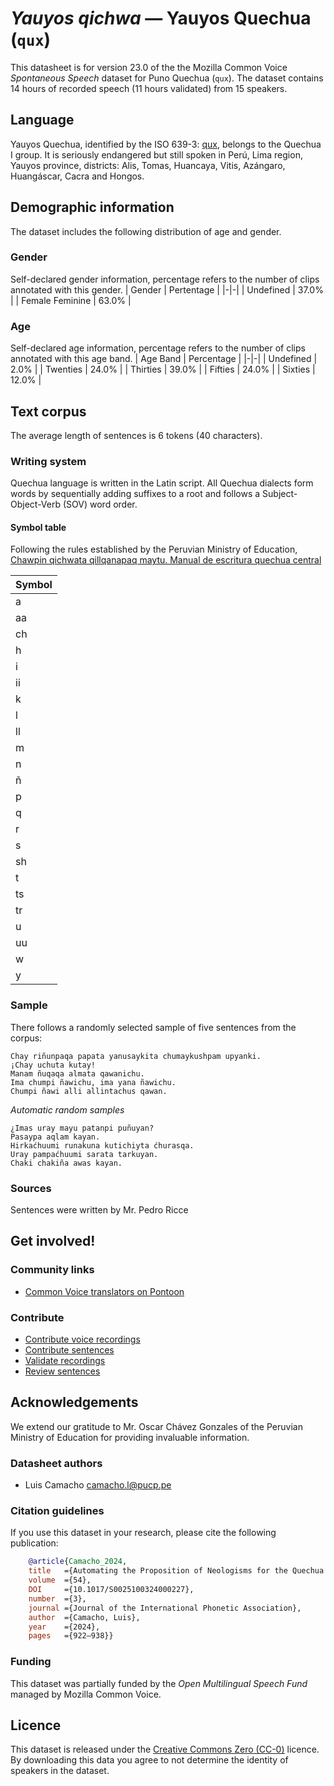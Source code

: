 # *Yauyos qichwa* &mdash; Yauyos Quechua (`qux`)
This datasheet is for version 23.0 of the the Mozilla Common Voice *Spontaneous Speech* dataset 
for Puno Quechua (`qux`). The dataset contains 14 hours of recorded
speech (11 hours validated) from 15 speakers.

## Language
Yauyos Quechua, identified by the ISO 639-3: [qux](https://iso639-3.sil.org/code/qux), belongs to the Quechua I group. It is seriously endangered but still spoken in Perú, Lima region, Yauyos province, districts: Alis, Tomas, Huancaya, Vitis, Azángaro, Huangáscar, Cacra and Hongos.
<!-- {{LANGUAGE_DESCRIPTION}} -->
<!-- Provide a brief (1-2 paragraph) description of your language -->

## Demographic information
The dataset includes the following distribution of age and gender.
<!-- You can get a lot of the information in this section from https://analyzer.cv-toolbox.web.tr/browse -->

### Gender
Self-declared gender information, percentage refers to the number of clips annotated with this gender.
| Gender | Pertentage |
|-|-|
| Undefined | 37.0% |
| Female Feminine | 63.0% |
<!-- {{GENDER_TABLE}} -->
<!-- @ AUTOMATICALLY GENERATED @ -->
<!-- | Gender | Frequency |
|--------|-----------|
| male, masculine | ? |
| undeclared | ? |
| female, feminine | ? | -->

### Age
Self-declared age information, percentage refers to the number of clips annotated with this age band.
| Age Band | Percentage |
|-|-|
| Undefined | 2.0% |
| Twenties | 24.0% |
| Thirties | 39.0% |
| Fifties | 24.0% |
| Sixties | 12.0% |
<!-- {{AGE_TABLE}} -->
<!-- @ AUTOMATICALLY GENERATED @ -->
<!-- | Age band | Frequency |
|----------|-----------|
| teens | ? |
| twenties | ? |
| thirties | ? |
| fourties | ? |
| fifties | ? |
   ...if other age ranges are present in your data, add rows... -->

## Text corpus
The average length of sentences is 6 tokens (40 characters).

### Writing system
Quechua language is written in the Latin script. All Quechua dialects form words by sequentially adding suffixes to a root and follows a Subject-Object-Verb (SOV) word order.
<!-- {{WRITING_SYSTEM_DESCRIPTION}} -->
<!-- @ OPTIONAL @ -->
<!-- A description of the writing system (or writing systems) used in the text corpus -->

#### Symbol table
Following the rules established by the Peruvian Ministry of Education, [Chawpin qichwata qillqanapaq maytu. Manual de escritura quechua central](https://repositorio.minedu.gob.pe/handle/20.500.12799/8170)



|Symbol|
|---|
| a | 
| aa | 
| ch | 
| h | 
| i | 
| ii | 
| k | 
| l | 
| ll | 
| m | 
| n | 
| ñ | 
| p | 
| q | 
| r | 
| s | 
| sh | 
| t | 
| ts | 
| tr | 
| u | 
| uu | 
| w | 
| y |
<!-- {{ALPHABET_TABLE}} -->
<!-- @ OPTIONAL @ -->
<!-- If the writing system is alphabetic, you can include the valid alphabet here -->

### Sample
There follows a randomly selected sample of five sentences from the corpus:
```
Chay riñunpaqa papata yanusaykita chumaykushpam upyanki.
¡Chay uchuta kutay!
Manam ñuqaqa almata qawanichu.
Ima chumpi ñawichu, ima yana ñawichu.
Chumpi ñawi alli allintachus qawan.
```

*Automatic random samples*

```
¿Imas uray mayu patanpi puñuyan?
Pasaypa aqlam kayan.
Hirkaćhuumi runakuna kutichiyta ćhurasqa.
Uray pampaćhuumi sarata tarkuyan.
Chaki chakiña awas kayan.
```

### Sources
Sentences were written by Mr. Pedro Ricce

## Get involved!

### Community links
* [Common Voice translators on Pontoon](https://pontoon.mozilla.org/qux/common-voice/contributors/)
<!-- {{COMMUNITY_LINKS_LIST}} -->
<!-- @ OPTIONAL @ -->
<!-- Links to community chats / fora -->

### Contribute
* [Contribute voice recordings](https://commonvoice.mozilla.org/qux/speak)
* [Contribute sentences](https://commonvoice.mozilla.org/qux/write)
* [Validate recordings](https://commonvoice.mozilla.org/qux/listen)
* [Review sentences](https://commonvoice.mozilla.org/qux/review)

## Acknowledgements
We extend our gratitude to Mr. Oscar Chávez Gonzales of the Peruvian Ministry of Education for providing invaluable information.

### Datasheet authors
* Luis Camacho <camacho.l@pucp.pe>
<!-- {{DATASHEET_AUTHORS_LIST}} -->
<!-- A list in the format of: Your Name <email@email.com> -->

### Citation guidelines
If you use this dataset in your research, please cite the following publication:

```bibtex
    @article{Camacho_2024, 
    title   ={Automating the Proposition of Neologisms for the Quechua Language}, 
    volume  ={54}, 
    DOI     ={10.1017/S0025100324000227}, 
    number  ={3}, 
    journal ={Journal of the International Phonetic Association}, 
    author  ={Camacho, Luis}, 
    year    ={2024}, 
    pages   ={922–938}}
```
<!-- {{CITATION_DESCRIPTION}} -->
<!-- @ OPTIONAL @ -->
<!-- If you published a paper and would like people to cite it, you can include the BiBTeX here -->
<!-- Submitted to SIMBig 2025 (Needs confirmation). -->

### Funding
This dataset was partially funded by the *Open Multilingual Speech Fund* managed by Mozilla Common Voice.
<!-- {{FUNDING_DESCRIPTION}} -->
<!-- @ OPTIONAL @ -->
<!-- If you received any funding, you can include the acknowledgement here -->

## Licence
This dataset is released under the [Creative Commons Zero (CC-0)](https://creativecommons.org/public-domain/cc0/) licence. By downloading this data
you agree to not determine the identity of speakers in the dataset.